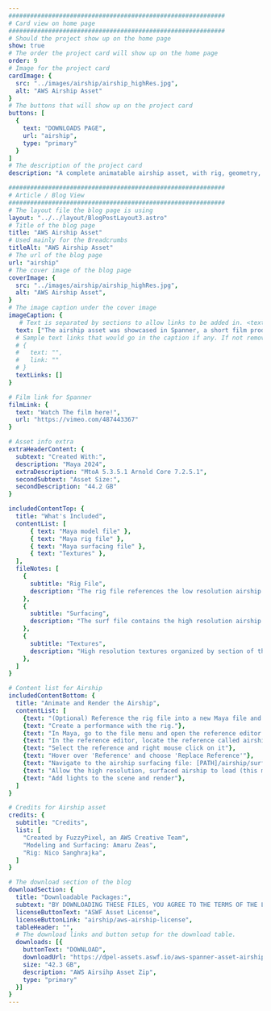 ```yaml
---
############################################################
# Card view on home page
############################################################
# Should the project show up on the home page
show: true
# The order the project card will show up on the home page
order: 9
# Image for the project card
cardImage: {
  src: "../images/airship/airship_highRes.jpg",
  alt: "AWS Airship Asset"
}
# The buttons that will show up on the project card
buttons: [
  {
    text: "DOWNLOADS PAGE",
    url: "airship",
    type: "primary"
  }
]
# The description of the project card
description: "A complete animatable airship asset, with rig, geometry, textures, and surfacing, represented in Maya. The airship is featured in the short film Spanner, created by AWS’s in-house production team FuzzyPixel."

############################################################
# Article / Blog View
############################################################
# The layout file the blog page is using
layout: "../../layout/BlogPostLayout3.astro"
# Title of the blog page
title: "AWS Airship Asset"
# Used mainly for the Breadcrumbs
titleAlt: "AWS Airship Asset"
# The url of the blog page
url: "airship"
# The cover image of the blog page
coverImage: {
  src: "../images/airship/airship_highRes.jpg",
  alt: "AWS Airship Asset",
}
# The image caption under the cover image
imageCaption: {
   # Text is separated by sections to allow links to be added in. <text> <link> <text>
  text: ["The airship asset was showcased in Spanner, a short film produced by FuzzyPixel, an AWS creative team. FuzzyPixel specializes in rigorously testing cloud technologies, ensuring they meet the demanding standards of real-world production environments.",],
  # Sample text links that would go in the caption if any. If not remove them like this:
  # {
  #   text: "",
  #   link: ""
  # }
  textLinks: []
}

# Film link for Spanner
filmLink: {
  text: "Watch The film here!",
  url: "https://vimeo.com/487443367"
}

# Asset info extra
extraHeaderContent: {
  subtext: "Created With:",
  description: "Maya 2024",
  extraDescription: "MtoA 5.3.5.1 Arnold Core 7.2.5.1",
  secondSubtext: "Asset Size:",
  secondDescription: "44.2 GB"
}

includedContentTop: {
  title: "What's Included",
  contentList: [   
      { text: "Maya model file" },
      { text: "Maya rig file" },
      { text: "Maya surfacing file" },
      { text: "Textures" },
  ],
  fileNotes: [
    {
      subtitle: "Rig File",
      description: "The rig file references the low resolution airship model and contains a simple airship rig."
    },
    {
      subtitle: "Surfacing",
      description: "The surf file contains the high resolution airship model with UDIMS, high resolution textures, and materials applied."
    },
    {
      subtitle: "Textures",
      description: "High resolution textures organized by section of the airship."
    },
  ]
}

# Content list for Airship
includedContentBottom: {
  title: "Animate and Render the Airship",
  contentList: [
    {text: "(Optional) Reference the rig file into a new Maya file and save as the animation file."},
    {text: "Create a performance with the rig."},
    {text: "In Maya, go to the file menu and open the reference editor."},
    {text: "In the reference editor, locate the reference called airshipLow.ma"},
    {text: "Select the reference and right mouse click on it"},
    {text: "Hover over 'Reference' and choose 'Replace Reference'"},
    {text: "Navigate to the airship surfacing file: [PATH]/airship/surf/airship_surf.ma"},
    {text: "Allow the high resolution, surfaced airship to load (this may take a few minutes)"},
    {text: "Add lights to the scene and render"},
  ]
}

# Credits for Airship asset
credits: {
  subtitle: "Credits",
  list: [
    "Created by FuzzyPixel, an AWS Creative Team",
    "Modeling and Surfacing: Amaru Zeas",
    "Rig: Nico Sanghrajka",
  ]
}

# The download section of the blog
downloadSection: {
  title: "Downloadable Packages:",
  subtext: "BY DOWNLOADING THESE FILES, YOU AGREE TO THE TERMS OF THE LICENSE LINKED BELOW.",
  licenseButtonText: "ASWF Asset License",
  licenseButtonLink: "airship/aws-airship-license",
  tableHeader: "",
  # The download links and button setup for the download table.
  downloads: [{
    buttonText: "DOWNLOAD",
    downloadUrl: "https://dpel-assets.aswf.io/aws-spanner-asset-airship/aws-spanner-asset-airship-v1.0.zip",
    size: "42.3 GB",
    description: "AWS Airsihp Asset Zip",
    type: "primary"
  }]
}
---
```

